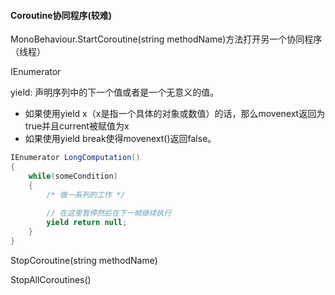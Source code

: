 #### Coroutine协同程序(较难) 

MonoBehaviour.StartCoroutine(string methodName)方法打开另一个协同程序（线程）

IEnumerator 

yield: 声明序列中的下一个值或者是一个无意义的值。 

* 如果使用yield x（x是指一个具体的对象或数值）的话，那么movenext返回为true并且current被赋值为x
* 如果使用yield break使得movenext()返回false。 

```c#
IEnumerator LongComputation()
{
    while(someCondition)
    {
        /* 做一系列的工作 */
 
        // 在这里暂停然后在下一帧继续执行
        yield return null;
    }
}
```



StopCoroutine(string methodName)

StopAllCoroutines()

